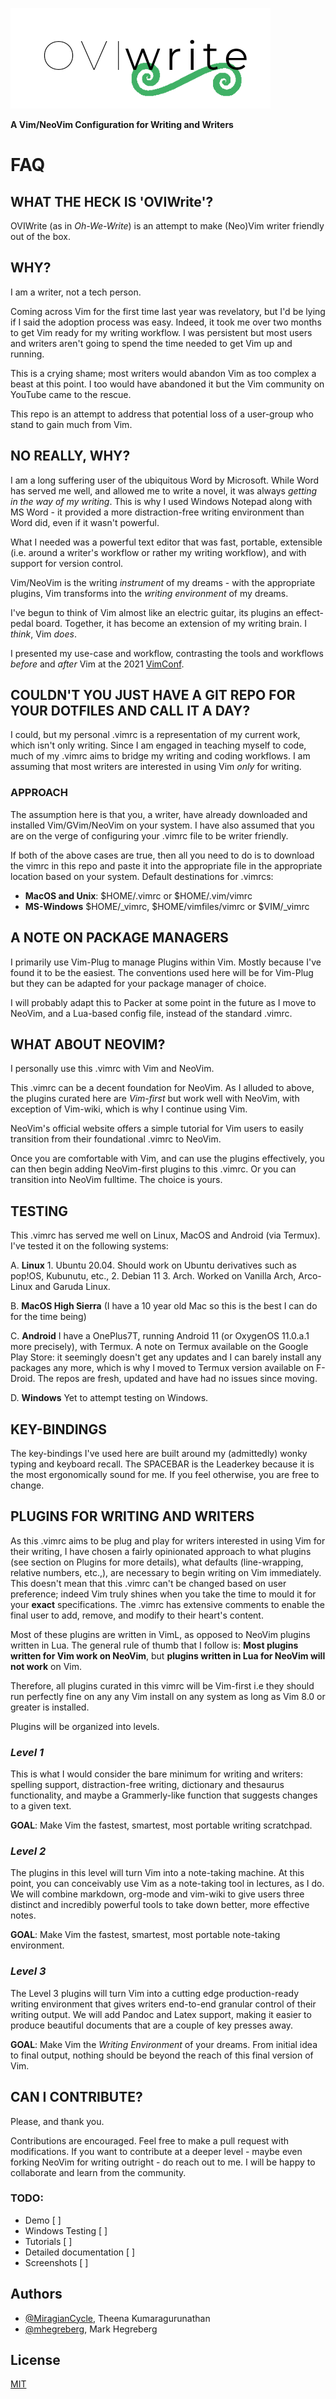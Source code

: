![logo](/img/logo.png)

**A Vim/NeoVim Configuration for Writing and Writers**

# FAQ

## WHAT THE HECK IS 'OVIWrite'?

OVIWrite (as in *Oh-We-Write*) is an attempt to make (Neo)Vim writer friendly out of the box.

## WHY?

I am a writer, not a tech person. 

Coming across Vim for the first time last year was revelatory, but I'd be lying if I said the adoption process was easy. Indeed, it took me over two months to get Vim ready for my writing workflow. I was persistent but most users and writers aren't going to spend the time needed to get Vim up and running.

This is a crying shame; most writers would abandon Vim as too complex a beast at this point. I too would have abandoned it but the Vim community on YouTube came to the rescue. 

This repo is an attempt to address that potential loss of a user-group who stand to gain much from Vim.

## NO REALLY, WHY? 

 I am a long suffering user of the ubiquitous Word by Microsoft. While Word has served me well, and allowed me to write a novel, it was always *getting in the way of my writing*. This is why I used Windows Notepad along with MS Word - it provided a more distraction-free writing environment than Word did, even if it wasn't powerful. 
 
 What I needed was a powerful text editor that was fast, portable, extensible (i.e. around a writer's workflow or rather my writing workflow), and with support for version control. 
 
 Vim/NeoVim is the writing *instrument* of my dreams - with the appropriate plugins, Vim transforms into the *writing environment* of my dreams. 
 
 I've begun to think of Vim almost like an electric guitar, its plugins an effect-pedal board. Together, it has become an extension of my writing brain. I *think*, Vim *does*. 
 
 I presented my use-case and workflow, contrasting the tools and workflows *before* and *after* Vim at the 2021 [VimConf](https://www.youtube.com/watch?v=2ORWaIqyj7k&lc=Ugzt12hOimAtCl3H7z54AaABAg). 

## COULDN'T YOU JUST HAVE A GIT REPO FOR YOUR DOTFILES AND CALL IT A DAY?

I could, but my personal .vimrc is a representation of my current work, which isn't only writing. Since I am engaged in teaching myself to code, much of my .vimrc aims to bridge my writing and coding workflows. I am assuming that most writers are interested in using Vim *only* for writing. 

### APPROACH

The assumption here is that you, a writer, have already downloaded and installed Vim/GVim/NeoVim on your system. I have also assumed that you are on the verge of configuring your .vimrc file to be writer friendly. 

If both of the above cases are true, then all you need to do is to download the vimrc in this repo and paste it into the appropriate file in the appropriate location based on your system. Default destinations for .vimrcs:

- **MacOS and Unix**:        $HOME/.vimrc or $HOME/.vim/vimrc
- **MS-Windows**  $HOME/_vimrc, $HOME/vimfiles/vimrc or $VIM/_vimrc


## A NOTE ON PACKAGE MANAGERS

I primarily use Vim-Plug to manage Plugins within Vim. Mostly because I've found it to be the easiest. The conventions used here will be for Vim-Plug but they can be adapted for your package manager of choice. 

I will probably adapt this to Packer at some point in the future as I move to NeoVim, and a Lua-based config file, instead of the standard .vimrc. 

## WHAT ABOUT NEOVIM?

I personally use this .vimrc with Vim and NeoVim. 

This .vimrc can be a decent foundation for NeoVim. As I alluded to above, the plugins curated here are *Vim-first* but work well with NeoVim, with exception of Vim-wiki, which is why I continue using Vim. 

NeoVim's official website offers a simple tutorial for Vim users to easily transition from their foundational .vimrc to NeoVim.

Once you are comfortable with Vim, and can use the plugins effectively, you can then begin adding NeoVim-first plugins to this .vimrc. Or you can transition into NeoVim fulltime. The choice is yours.

## TESTING 

This .vimrc has served me well on Linux, MacOS and Android (via Termux). I've tested it on the following systems:

A. **Linux**
    1. Ubuntu 20.04. Should work on Ubuntu derivatives such as pop!OS, Kubunutu, etc.,
    2. Debian 11
    3. Arch. Worked on Vanilla Arch, Arco-Linux and Garuda Linux. 

B. **MacOS High Sierra** (I have a 10 year old Mac so this is the best I can do for the time being)

C. **Android**
    I have a OnePlus7T, running Android 11 (or OxygenOS 11.0.a.1 more precisely), with Termux. A note on Termux available on the Google Play Store: it seemingly doesn't get any updates and I can barely install any packages any more, which is why I moved to Termux version available on F-Droid. The repos are fresh, updated and have had no issues since moving. 

D. **Windows**
    Yet to attempt testing on Windows. 

## KEY-BINDINGS

The key-bindings I've used here are built around my (admittedly) wonky typing and keyboard recall. The SPACEBAR is the Leaderkey because it is the most ergonomically sound for me. If you feel otherwise, you are free to change. 

## PLUGINS FOR WRITING AND WRITERS 

As this .vimrc aims to be plug and play for writers interested in using Vim for their writing, I have chosen a fairly opinionated approach to what plugins (see section on Plugins for more details), what defaults (line-wrapping, relative numbers, etc.,), are necessary to begin writing on Vim immediately. This doesn't mean that this .vimrc can't be changed based on user preference; indeed Vim truly shines when you take the time to mould it for your **exact** specifications.  The .vimrc has extensive comments to enable the final user to add, remove, and modify to their heart's content. 

Most of these plugins are written in VimL, as opposed to NeoVim plugins written in Lua. The general rule of thumb that I follow is: **Most plugins written for Vim work on NeoVim**, but **plugins written in Lua for NeoVim will not work** on Vim.

Therefore, all plugins curated in this vimrc will be Vim-first i.e they should run perfectly fine on any any Vim install on any system as long as Vim 8.0 or greater is installed. 

Plugins will be organized into levels. 

### *Level 1* 

This is what I would consider the bare minimum for writing and writers: spelling support, distraction-free writing, dictionary and thesaurus functionality, and maybe a Grammerly-like function that suggests changes to a given text. 

**GOAL**: Make Vim the fastest, smartest, most portable writing scratchpad.

### *Level 2* 

The plugins in this level will turn Vim into a note-taking machine. At this point, you can conceivably use Vim as a note-taking tool in lectures, as I do.  We will combine markdown, org-mode and vim-wiki to give users three distinct and incredibly powerful tools to take down better, more effective notes.

**GOAL**: Make Vim the fastest, smartest, most portable note-taking environment.

### *Level 3* 

The Level 3 plugins will turn Vim into a cutting edge production-ready writing environment that gives writers end-to-end granular control of their writing output. We will add Pandoc and Latex support, making it easier to produce beautiful documents that are a couple of key presses away. 

**GOAL**: Make Vim the *Writing Environment* of your dreams. From initial idea to final output, nothing should be beyond the reach of this final version of Vim.

## CAN I CONTRIBUTE?

Please, and thank you. 

Contributions are encouraged. Feel free to make a pull request with modifications. If you want to contribute at a deeper level - maybe even forking NeoVim for writing outright - do reach out to me. I will be happy to collaborate and learn from the community. 

### TODO: 

- Demo [  ]
- Windows Testing [  ]
- Tutorials [  ]
- Detailed documentation [  ]
- Screenshots [  ]

## Authors

- [@MiragianCycle](https://www.github.com/MiragianCycle), Theena Kumaragurunathan
- [@mhegreberg](https://github.com/mhegreberg), Mark Hegreberg

## License

[MIT](https://choosealicense.com/licenses/mit/)



